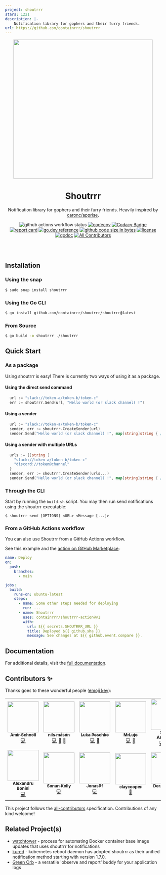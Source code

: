 ```yaml
---
project: shoutrrr
stars: 1221
description: |-
    Notification library for gophers and their furry friends.
url: https://github.com/containrrr/shoutrrr
---
```


<div align="center">

<a href="https://github.com/containrrr/shoutrrr">
    <img src="https://raw.githubusercontent.com/containrrr/shoutrrr/main/docs/shoutrrr-logotype.png" width="450" />
</a>

# Shoutrrr

Notification library for gophers and their furry friends.
Heavily inspired by <a href="https://github.com/caronc/apprise">caronc/apprise</a>.

![github actions workflow status](https://github.com/containrrr/shoutrrr/workflows/Main%20Workflow/badge.svg)
[![codecov](https://codecov.io/gh/containrrr/shoutrrr/branch/main/graph/badge.svg)](https://codecov.io/gh/containrrr/shoutrrr)
[![Codacy Badge](https://app.codacy.com/project/badge/Grade/47eed72de79448e2a6e297d770355544)](https://www.codacy.com/gh/containrrr/shoutrrr/dashboard?utm_source=github.com&amp;utm_medium=referral&amp;utm_content=containrrr/shoutrrr&amp;utm_campaign=Badge_Grade)
[![report card](https://goreportcard.com/badge/github.com/containrrr/shoutrrr)](https://goreportcard.com/badge/github.com/containrrr/shoutrrr)
[![go.dev reference](https://img.shields.io/badge/go.dev-reference-007d9c?logo=go&logoColor=white&style=flat-square)](https://pkg.go.dev/github.com/containrrr/shoutrrr)
[![github code size in bytes](https://img.shields.io/github/languages/code-size/containrrr/shoutrrr.svg?style=flat-square)](https://github.com/containrrr/shoutrrr)
[![license](https://img.shields.io/github/license/containrrr/shoutrrr.svg?style=flat-square)](https://github.com/containrrr/shoutrrr/blob/main/LICENSE)
[![godoc](https://godoc.org/github.com/containrrr/shoutrrr?status.svg)](https://godoc.org/github.com/containrrr/shoutrrr) <!-- ALL-CONTRIBUTORS-BADGE:START - Do not remove or modify this section -->
[![All Contributors](https://img.shields.io/badge/all_contributors-14-orange.svg?style=flat-square)](#contributors-)
<!-- ALL-CONTRIBUTORS-BADGE:END -->

</div>
<br/><br/>

## Installation

### Using the snap

```bash
$ sudo snap install shoutrrr
```

### Using the Go CLI

```bash
$ go install github.com/containrrr/shoutrrr/shoutrrr@latest
```

### From Source

```bash
$ go build -o shoutrrr ./shoutrrr
```

## Quick Start

### As a package

Using shoutrrr is easy! There is currently two ways of using it as a package.

#### Using the direct send command

```go
  url := "slack://token-a/token-b/token-c"
  err := shoutrrr.Send(url, "Hello world (or slack channel) !")

```

#### Using a sender

```go
  url := "slack://token-a/token-b/token-c"
  sender, err := shoutrrr.CreateSender(url)
  sender.Send("Hello world (or slack channel) !", map[string]string { /* ... */ })
```


#### Using a sender with multiple URLs
```go
  urls := []string {
    "slack://token-a/token-b/token-c"
    "discord://token@channel"
  }
  sender, err := shoutrrr.CreateSender(urls...)
  sender.Send("Hello world (or slack channel) !", map[string]string { /* ... */ })
```

### Through the CLI

Start by running the `build.sh` script.
You may then run send notifications using the shoutrrr executable:

```shell
$ shoutrrr send [OPTIONS] <URL> <Message [...]>
```

### From a GitHub Actions workflow

You can also use Shoutrrr from a GitHub Actions workflow.

See this example and the [action on GitHub
Marketplace](https://github.com/marketplace/actions/shoutrrr-action):

```yaml
name: Deploy
on:
  push:
    branches:
      - main

jobs:
  build:
    runs-on: ubuntu-latest
    steps:
      - name: Some other steps needed for deploying
        run: ...
      - name: Shoutrrr
        uses: containrrr/shoutrrr-action@v1
        with:
          url: ${{ secrets.SHOUTRRR_URL }}
          title: Deployed ${{ github.sha }}
          message: See changes at ${{ github.event.compare }}.
```

## Documentation
For additional details, visit the [full documentation](https://containrrr.dev/shoutrrr). 

## Contributors ✨

Thanks goes to these wonderful people ([emoji key](https://allcontributors.org/docs/en/emoji-key)):

<!-- ALL-CONTRIBUTORS-LIST:START - Do not remove or modify this section -->
<!-- prettier-ignore-start -->
<!-- markdownlint-disable -->
<table>
  <tr>
    <td align="center"><a href="https://github.com/amirschnell"><img src="https://avatars3.githubusercontent.com/u/9380508?v=4?s=100" width="100px;" alt=""/><br /><sub><b>Amir Schnell</b></sub></a><br /><a href="https://github.com/containrrr/shoutrrr/commits?author=amirschnell" title="Code">💻</a></td>
    <td align="center"><a href="https://piksel.se"><img src="https://avatars2.githubusercontent.com/u/807383?v=4?s=100" width="100px;" alt=""/><br /><sub><b>nils måsén</b></sub></a><br /><a href="https://github.com/containrrr/shoutrrr/commits?author=piksel" title="Code">💻</a> <a href="https://github.com/containrrr/shoutrrr/commits?author=piksel" title="Documentation">📖</a> <a href="#maintenance-piksel" title="Maintenance">🚧</a></td>
    <td align="center"><a href="https://github.com/lukapeschke"><img src="https://avatars1.githubusercontent.com/u/17085536?v=4?s=100" width="100px;" alt=""/><br /><sub><b>Luka Peschke</b></sub></a><br /><a href="https://github.com/containrrr/shoutrrr/commits?author=lukapeschke" title="Code">💻</a> <a href="https://github.com/containrrr/shoutrrr/commits?author=lukapeschke" title="Documentation">📖</a></td>
    <td align="center"><a href="https://github.com/MrLuje"><img src="https://avatars0.githubusercontent.com/u/632075?v=4?s=100" width="100px;" alt=""/><br /><sub><b>MrLuje</b></sub></a><br /><a href="https://github.com/containrrr/shoutrrr/commits?author=MrLuje" title="Code">💻</a> <a href="https://github.com/containrrr/shoutrrr/commits?author=MrLuje" title="Documentation">📖</a></td>
    <td align="center"><a href="http://simme.dev"><img src="https://avatars0.githubusercontent.com/u/1596025?v=4?s=100" width="100px;" alt=""/><br /><sub><b>Simon Aronsson</b></sub></a><br /><a href="https://github.com/containrrr/shoutrrr/commits?author=simskij" title="Code">💻</a> <a href="https://github.com/containrrr/shoutrrr/commits?author=simskij" title="Documentation">📖</a> <a href="#maintenance-simskij" title="Maintenance">🚧</a></td>
    <td align="center"><a href="https://arnested.dk"><img src="https://avatars2.githubusercontent.com/u/190005?v=4?s=100" width="100px;" alt=""/><br /><sub><b>Arne Jørgensen</b></sub></a><br /><a href="https://github.com/containrrr/shoutrrr/commits?author=arnested" title="Documentation">📖</a> <a href="https://github.com/containrrr/shoutrrr/commits?author=arnested" title="Code">💻</a></td>
    <td align="center"><a href="https://github.com/atighineanu"><img src="https://avatars1.githubusercontent.com/u/27206712?v=4?s=100" width="100px;" alt=""/><br /><sub><b>Alexei Tighineanu</b></sub></a><br /><a href="https://github.com/containrrr/shoutrrr/commits?author=atighineanu" title="Code">💻</a></td>
  </tr>
  <tr>
    <td align="center"><a href="https://github.com/ellisab"><img src="https://avatars2.githubusercontent.com/u/1402047?v=4?s=100" width="100px;" alt=""/><br /><sub><b>Alexandru Bonini</b></sub></a><br /><a href="https://github.com/containrrr/shoutrrr/commits?author=ellisab" title="Code">💻</a></td>
    <td align="center"><a href="https://senan.xyz"><img src="https://avatars0.githubusercontent.com/u/6832539?v=4?s=100" width="100px;" alt=""/><br /><sub><b>Senan Kelly</b></sub></a><br /><a href="https://github.com/containrrr/shoutrrr/commits?author=sentriz" title="Code">💻</a></td>
    <td align="center"><a href="https://github.com/JonasPf"><img src="https://avatars.githubusercontent.com/u/2216775?v=4?s=100" width="100px;" alt=""/><br /><sub><b>JonasPf</b></sub></a><br /><a href="https://github.com/containrrr/shoutrrr/commits?author=JonasPf" title="Code">💻</a></td>
    <td align="center"><a href="https://github.com/claycooper"><img src="https://avatars.githubusercontent.com/u/3612906?v=4?s=100" width="100px;" alt=""/><br /><sub><b>claycooper</b></sub></a><br /><a href="https://github.com/containrrr/shoutrrr/commits?author=claycooper" title="Documentation">📖</a></td>
    <td align="center"><a href="http://ko-fi.com/disyer"><img src="https://avatars.githubusercontent.com/u/16326697?v=4?s=100" width="100px;" alt=""/><br /><sub><b>Derzsi Dániel</b></sub></a><br /><a href="https://github.com/containrrr/shoutrrr/commits?author=darktohka" title="Code">💻</a></td>
    <td align="center"><a href="https://josephkav.io"><img src="https://avatars.githubusercontent.com/u/4267227?v=4?s=100" width="100px;" alt=""/><br /><sub><b>Joseph Kavanagh</b></sub></a><br /><a href="https://github.com/containrrr/shoutrrr/commits?author=JosephKav" title="Code">💻</a> <a href="https://github.com/containrrr/shoutrrr/issues?q=author%3AJosephKav" title="Bug reports">🐛</a></td>
    <td align="center"><a href="https://ring0.lol"><img src="https://avatars.githubusercontent.com/u/1893909?v=4?s=100" width="100px;" alt=""/><br /><sub><b>Justin Steven</b></sub></a><br /><a href="https://github.com/containrrr/shoutrrr/issues?q=author%3Ajustinsteven" title="Bug reports">🐛</a></td>
  </tr>
</table>

<!-- markdownlint-restore -->
<!-- prettier-ignore-end -->

<!-- ALL-CONTRIBUTORS-LIST:END -->

This project follows the [all-contributors](https://github.com/all-contributors/all-contributors) specification. Contributions of any kind welcome!

## Related Project(s)
- [watchtower](https://github.com/containrrr/watchtower) - process for automating Docker container base image updates that uses shoutrrr for notifications
- [kured](https://github.com/weaveworks/kured) - kubernetes reboot daemon has adopted shoutrrr as their unified notification method starting with version 1.7.0.
- [Green Orb](https://github.com/atgreen/green-orb) - a versatile 'observe and report' buddy for your application logs

